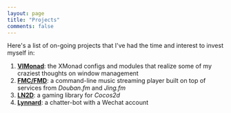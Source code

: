 ```yaml
---
layout: page
title: "Projects"
comments: false
---
```


Here's a list of on-going projects that I've had the time and interest to invest myself in:

1. **[VIMonad](https://lynnard.github.io/VIMonad)**: the XMonad configs and modules that realize some of my craziest thoughts on window management
2. **[FMC/FMD](https://github.com/lynnard/fmd)**: a command-line music streaming player built on top of services from *Douban.fm* and *Jing.fm*
3. **[LN2D](https://github.com/lynnard/LN2D)**: a gaming library for *Cocos2d*
4. **[Lynnard](/projects/lynnard)**: a chatter-bot with a Wechat account


